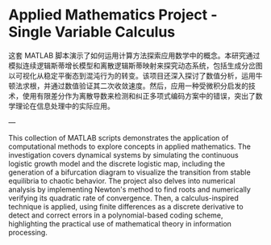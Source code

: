 # Applied Mathematics Project - Single Variable Calculus
这套 MATLAB 脚本演示了如何运用计算方法探索应用数学中的概念。本研究通过模拟连续逻辑斯蒂增长模型和离散逻辑斯蒂映射来探究动态系统，包括生成分岔图以可视化从稳定平衡态到混沌行为的转变。该项目还深入探讨了数值分析，运用牛顿法求根，并通过数值验证其二次收敛速度。然后，应用一种受微积分启发的技术，使用有限差分作为离散导数来检测和纠正多项式编码方案中的错误，突出了数学理论在信息处理中的实际应用。

—

This collection of MATLAB scripts demonstrates the application of computational methods to explore concepts in applied mathematics. The investigation covers dynamical systems by simulating the continuous logistic growth model and the discrete logistic map, including the generation of a bifurcation diagram to visualize the transition from stable equilibria to chaotic behavior. The project also delves into numerical analysis by implementing Newton's method to find roots and numerically verifying its quadratic rate of convergence. Then, a calculus-inspired technique is applied, using finite differences as a discrete derivative to detect and correct errors in a polynomial-based coding scheme, highlighting the practical use of mathematical theory in information processing.

